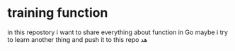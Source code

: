 # training function
in this repostory i want to share everything about function in Go maybe i try to learn another thing and push it to this repo
هد 
